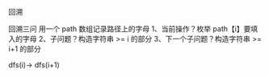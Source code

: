 回溯

回溯三问
用一个 path 数组记录路径上的字母
1、当前操作？枚举 path【i】要填入的字母
2、子问题？构造字符串 >= i 的部分
3、下一个子问题？构造字符串 >= i+1 的部分

dfs(i)-> dfs(i+1)
